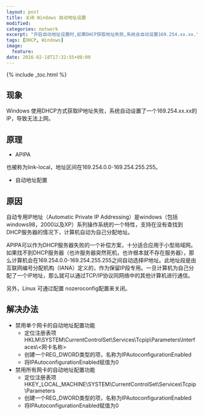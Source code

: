 ```yaml
---
layout: post
title: 关闭 Windows 自动地址设置
modified:
categories: network
excerpt: "开启自动地址设置时,如果DHCP获取地址失败,系统会自动设置169.254.xx.xx."
tags: [DHCP, Windows]
image:
  feature:
date: 2016-02-18T17:32:55+08:00
---
```


{% include _toc.html %}

## 现象

Windows 使用DHCP方式获取IP地址失败，系统自动设置了一个169.254.xx.xx的IP，导致无法上网。
  
## 原理
  
* APIPA
  
也被称为link-local，地址区间在169.254.0.0-169.254.255.255。
    
* 自动地址配置
  
## 原因
    
  自动专用IP地址（Automatic Private IP Addressing）是windows（包括windows98，2000以及XP）系列操作系统的一个特性，支持在没有查找到DHCP服务器的情况下，计算机自动为自己分配地址。
  
  APIPA可以作为DHCP服务器失败的一个补偿方案，十分适合应用于小型局域网。如果找不到DHCP服务器（也许服务器突然死机，也许根本就不存在服务器），那么计算机会在169.254.0.0-169.254.255.255之间自动选择IP地址。此地址段是由互联网编号分配机构（IANA）定义的，作为保留IP段专用。一旦计算机为自己分配了一个IP地址，那么就可以通过TCP/IP协议同网络中的其他计算机进行通信。
  
  另外，Linux 可通过配置 nozeroconfig配置来关闭。
  
## 解决办法
  
  * 禁用单个网卡的自动地址配置功能
    * 定位注册表项HKLM\SYSTEM\CurrentControlSet\Services\Tcpip\Parameters\Interfaces\\<网卡名称>
    * 创建一个REG_DWORD类型的项，名称为IPAutoconfigurationEnabled
    * 将IPAutoconfigurationEnabled赋值为0
  * 禁用所有网卡的自动地址配置功能
    * 定位注册表项HKEY_LOCAL_MACHINE\SYSTEM\CurrentControlSet\Services\Tcpip\Parameters
    * 创建一个REG_DWORD类型的项，名称为IPAutoconfigurationEnabled
    * 将IPAutoconfigurationEnabled赋值为0 
    
    


